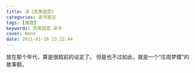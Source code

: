 ```yaml
---
title: 读《克莱因壶》
categories: 读书笔记
tags: [推理]
keywords: 克莱因壶,读书
cover: None
date: 2021-01-18 23:22:44
---
```


放在那个年代，算是很超前的设定了。
但是也不过如此，就是一个“庄周梦蝶”的故事额。